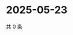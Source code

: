# 2025-05-23

共 0 条

<!-- BEGIN ZHIHUQUESTIONS -->
<!-- 最后更新时间 Fri May 23 2025 02:15:45 GMT+0800 (China Standard Time) -->

<!-- END ZHIHUQUESTIONS -->

